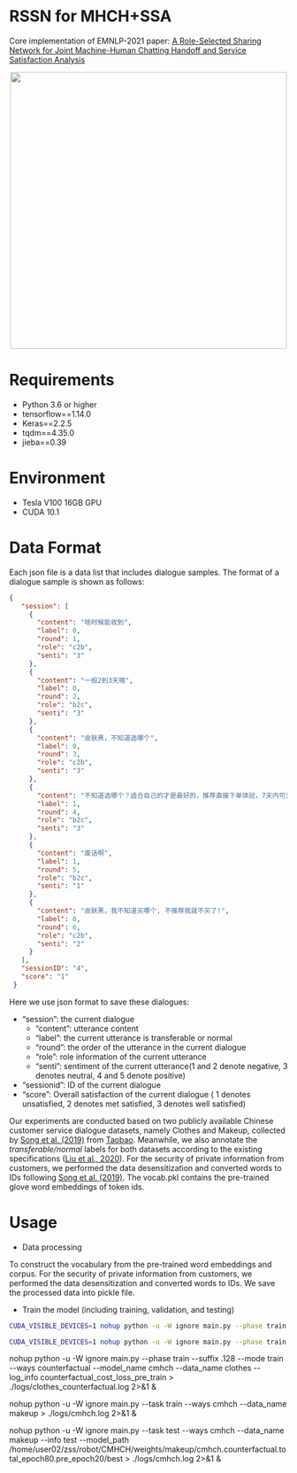 # RSSN for MHCH+SSA
Core implementation of EMNLP-2021 paper: [A Role-Selected Sharing Network for Joint Machine-Human Chatting Handoff and Service Satisfaction Analysis](https://arxiv.org/abs/2109.08412)

<div align=center><img src="./resources/exemplar.png" height="500"/></div>

# Requirements
- Python 3.6 or higher
- tensorflow==1.14.0
- Keras==2.2.5
- tqdm==4.35.0
- jieba==0.39

# Environment
- Tesla V100 16GB GPU
- CUDA 10.1

# Data Format
Each json file is a data list that includes dialogue samples. The format of a dialogue sample is shown as follows:
```json
{
   "session": [
     {
       "content": "啥时候能收到",
       "label": 0,
       "round": 1,
       "role": "c2b",
       "senti": "3"
     },
     {
       "content": "一般2到3天哦",
       "label": 0,
       "round": 2,
       "role": "b2c",
       "senti": "3"
     },
     {
       "content": "皮肤黑，不知道选哪个",
       "label": 0,
       "round": 3,
       "role": "c2b",
       "senti": "3"
     },
     {
       "content": "不知道选哪个？适合自己的才是最好的，推荐直接下单体验，7天内可无理由退货。若问题还没解决，可以请“人工”",
       "label": 1,
       "round": 4,
       "role": "b2c",
       "senti": "3"
     },
     {
       "content": "废话啊",
       "label": 1,
       "round": 5,
       "role": "b2c",
       "senti": "1"
     },
     {
       "content": "皮肤黑，我不知道买哪个, 不推荐我就不买了!",
       "label": 0,
       "round": 6,
       "role": "c2b",
       "senti": "2"
     }
   ],
   "sessionID": "4",
   "score": "1"
 }
```
Here we use json format to save these dialogues:

- “session”: the current dialogue
  - “content”: utterance content
  - “label”: the current utterance is transferable or normal
  - “round”: the order of the utterance in the current dialogue
  - “role”: role information of the current utterance
  - “senti”: sentiment of the current utterance(1 and 2 denote negative, 3 denotes neutral, 4 and 5 denote positive)
- “sessionid”: ID of the current dialogue
- “score”: Overall satisfaction of the current dialogue ( 1 denotes unsatisfied, 2 denotes met satisfied, 3 denotes well satisfied)

Our experiments are conducted based on two publicly available Chinese customer service dialogue datasets, namely Clothes and Makeup, collected by [Song et al. (2019)](https://github.com/songkaisong/ssa) from [Taobao](https://www.taobao.com/). Meanwhile, we also annotate the *transferable/normal* labels for both datasets according to the existing specifications ([Liu et al., 2020](https://arxiv.org/abs/2012.07610)).
For the security of private information from customers, we performed the data desensitization and converted words to IDs following [Song et al. (2019)](https://github.com/songkaisong/ssa).
The vocab.pkl contains the pre-trained glove word embeddings of token ids.

# Usage
- Data processing

To construct the vocabulary from the pre-trained word embeddings and corpus. For the security of private information from customers, we performed the data desensitization and converted words to IDs. We save the processed data into pickle file.

- Train the model (including training, validation, and testing)
```bash
CUDA_VISIBLE_DEVICES=1 nohup python -u -W ignore main.py --phase train --suffix .128 --mode train --ways mt --model_name cmhch --data_name clothes --log_info weight_satisfaction > ./logs/clothes_weight_satisfaction.log 2>&1 &

CUDA_VISIBLE_DEVICES=1 nohup python -u -W ignore main.py --phase train --suffix .128 --mode train --ways counterfactual --model_name cmhch --data_name makeup --log_info counterfactual_cost_loss_pre_train > ./logs/counterfactual.log 2>&1 &
```
nohup python -u -W ignore main.py --phase train --suffix .128 --mode train --ways counterfactual --model_name cmhch --data_name clothes --log_info counterfactual_cost_loss_pre_train > ./logs/clothes_counterfactual.log 2>&1 &

nohup python -u -W ignore main.py --task train --ways cmhch --data_name makeup > ./logs/cmhch.log 2>&1 &

nohup python -u -W ignore main.py --task test --ways cmhch --data_name makeup --info test --model_path /home/user02/zss/robot/CMHCH/weights/makeup/cmhch.counterfactual.total_epoch80.pre_epoch20/best > ./logs/cmhch.log 2>&1 &